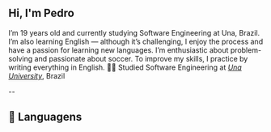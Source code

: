 ## Hi, I'm Pedro 

I’m 19 years old and currently studying Software Engineering at Una, Brazil. I’m also learning English — although it’s challenging, I enjoy the process and have a passion for learning new languages. I’m enthusiastic about problem-solving and passionate about soccer. To improve my skills, I practice by writing everything in English.
👨‍🎓 Studied Software Engineering at [*Una University*](https://www.una.br), Brazil

--
## 🤖 Languagens 






